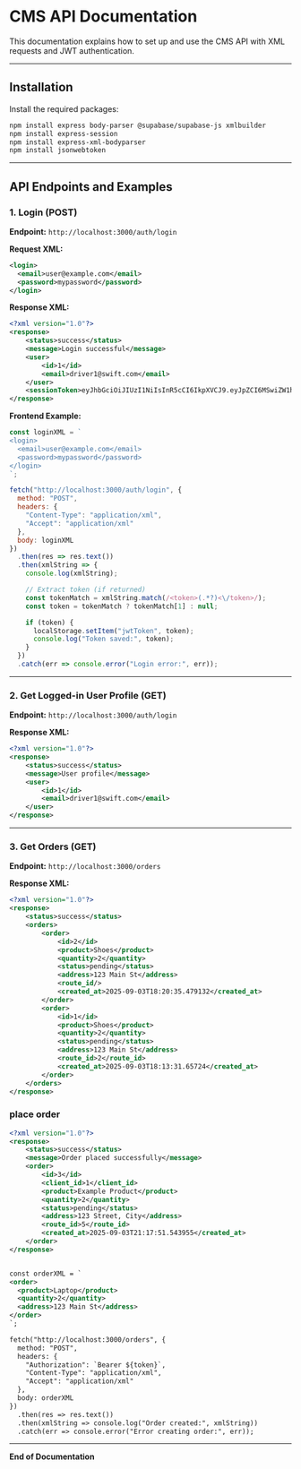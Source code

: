 # CMS API Documentation

This documentation explains how to set up and use the CMS API with XML requests and JWT authentication.

---

## Installation

Install the required packages:

```bash
npm install express body-parser @supabase/supabase-js xmlbuilder
npm install express-session
npm install express-xml-bodyparser
npm install jsonwebtoken
```

---

## API Endpoints and Examples

### 1. Login (POST)

**Endpoint:** `http://localhost:3000/auth/login`

**Request XML:**

```xml
<login>
  <email>user@example.com</email>
  <password>mypassword</password>
</login>
```

**Response XML:**

```xml
<?xml version="1.0"?>
<response>
    <status>success</status>
    <message>Login successful</message>
    <user>
        <id>1</id>
        <email>driver1@swift.com</email>
    </user>
    <sessionToken>eyJhbGciOiJIUzI1NiIsInR5cCI6IkpXVCJ9.eyJpZCI6MSwiZW1haWwiOiJkcml2ZXIxQHN3aWZ0LmNvbSIsImlhdCI6MTc1NzIyNjg5OCwiZXhwIjoxNzU3MjMwNDk4fQ.Hwum1J25QGTaufQw1gbjCAWzrdUYyg9oHJP6i4ky5n0</sessionToken>
</response>
```

**Frontend Example:**

```javascript
const loginXML = `
<login>
  <email>user@example.com</email>
  <password>mypassword</password>
</login>
`;

fetch("http://localhost:3000/auth/login", {
  method: "POST",
  headers: {
    "Content-Type": "application/xml",
    "Accept": "application/xml"
  },
  body: loginXML
})
  .then(res => res.text())
  .then(xmlString => {
    console.log(xmlString);

    // Extract token (if returned)
    const tokenMatch = xmlString.match(/<token>(.*?)<\/token>/);
    const token = tokenMatch ? tokenMatch[1] : null;

    if (token) {
      localStorage.setItem("jwtToken", token);
      console.log("Token saved:", token);
    }
  })
  .catch(err => console.error("Login error:", err));
```

---

### 2. Get Logged-in User Profile (GET)

**Endpoint:** `http://localhost:3000/auth/login`

**Response XML:**

```xml
<?xml version="1.0"?>
<response>
    <status>success</status>
    <message>User profile</message>
    <user>
        <id>1</id>
        <email>driver1@swift.com</email>
    </user>
</response>
```

---

### 3. Get Orders (GET)

**Endpoint:** `http://localhost:3000/orders`

**Response XML:**

```xml
<?xml version="1.0"?>
<response>
    <status>success</status>
    <orders>
        <order>
            <id>2</id>
            <product>Shoes</product>
            <quantity>2</quantity>
            <status>pending</status>
            <address>123 Main St</address>
            <route_id/>
            <created_at>2025-09-03T18:20:35.479132</created_at>
        </order>
        <order>
            <id>1</id>
            <product>Shoes</product>
            <quantity>2</quantity>
            <status>pending</status>
            <address>123 Main St</address>
            <route_id>2</route_id>
            <created_at>2025-09-03T18:13:31.65724</created_at>
        </order>
    </orders>
</response>

```

### place order
``` xml
<?xml version="1.0"?>
<response>
    <status>success</status>
    <message>Order placed successfully</message>
    <order>
        <id>3</id>
        <client_id>1</client_id>
        <product>Example Product</product>
        <quantity>2</quantity>
        <status>pending</status>
        <address>123 Street, City</address>
        <route_id>5</route_id>
        <created_at>2025-09-03T21:17:51.543955</created_at>
    </order>
</response>


const orderXML = `
<order>
  <product>Laptop</product>
  <quantity>2</quantity>
  <address>123 Main St</address>
</order>
`;

fetch("http://localhost:3000/orders", {
  method: "POST",
  headers: {
    "Authorization": `Bearer ${token}`,
    "Content-Type": "application/xml",
    "Accept": "application/xml"
  },
  body: orderXML
})
  .then(res => res.text())
  .then(xmlString => console.log("Order created:", xmlString))
  .catch(err => console.error("Error creating order:", err));
```

---

**End of Documentation**
